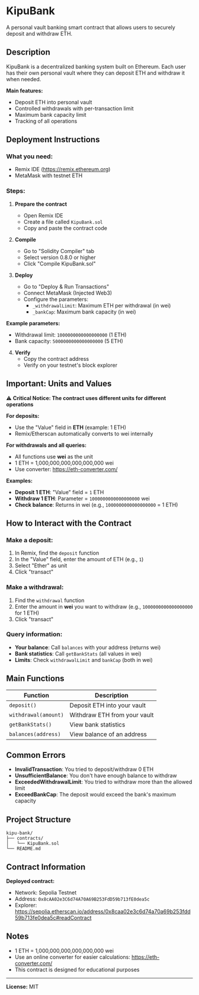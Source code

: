 # KipuBank

A personal vault banking smart contract that allows users to securely deposit and withdraw ETH.

## Description

KipuBank is a decentralized banking system built on Ethereum. Each user has their own personal vault where they can deposit ETH and withdraw it when needed.

**Main features:**
- Deposit ETH into personal vault
- Controlled withdrawals with per-transaction limit
- Maximum bank capacity limit
- Tracking of all operations

## Deployment Instructions

### What you need:
- Remix IDE (https://remix.ethereum.org)
- MetaMask with testnet ETH

### Steps:

1. **Prepare the contract**
   - Open Remix IDE
   - Create a file called `KipuBank.sol`
   - Copy and paste the contract code

2. **Compile**
   - Go to "Solidity Compiler" tab
   - Select version 0.8.0 or higher
   - Click "Compile KipuBank.sol"

3. **Deploy**
   - Go to "Deploy & Run Transactions"
   - Connect MetaMask (Injected Web3)
   - Configure the parameters:
     - `_withdrawalLimit`: Maximum ETH per withdrawal (in wei)
     - `_bankCap`: Maximum bank capacity (in wei)

**Example parameters:**
- Withdrawal limit: `1000000000000000000` (1 ETH)
- Bank capacity: `5000000000000000000` (5 ETH)

4. **Verify**
   - Copy the contract address
   - Verify on your testnet's block explorer

## Important: Units and Values

⚠️ **Critical Notice: The contract uses different units for different operations**

**For deposits:**
- Use the "Value" field in **ETH** (example: 1 ETH)
- Remix/Etherscan automatically converts to wei internally

**For withdrawals and all queries:**
- All functions use **wei** as the unit
- 1 ETH = 1,000,000,000,000,000,000 wei
- Use converter: https://eth-converter.com/

**Examples:**
- **Deposit 1 ETH**: "Value" field = `1` ETH
- **Withdraw 1 ETH**: Parameter = `1000000000000000000` wei
- **Check balance**: Returns in wei (e.g., `1000000000000000000` = 1 ETH)

## How to Interact with the Contract

### Make a deposit:
1. In Remix, find the `deposit` function
2. In the "Value" field, enter the amount of ETH (e.g., `1`)
3. Select "Ether" as unit
4. Click "transact"

### Make a withdrawal:
1. Find the `withdrawal` function
2. Enter the amount in **wei** you want to withdraw (e.g., `1000000000000000000` for 1 ETH)
3. Click "transact"

### Query information:
- **Your balance**: Call `balances` with your address (returns wei)
- **Bank statistics**: Call `getBankStats` (all values in wei)
- **Limits**: Check `withdrawalLimit` and `bankCap` (both in wei)

## Main Functions

| Function | Description |
|----------|-------------|
| `deposit()` | Deposit ETH into your vault |
| `withdrawal(amount)` | Withdraw ETH from your vault |
| `getBankStats()` | View bank statistics |
| `balances(address)` | View balance of an address |

## Common Errors

- **InvalidTransaction**: You tried to deposit/withdraw 0 ETH
- **UnsufficientBalance**: You don't have enough balance to withdraw
- **ExceededWithdrawalLimit**: You tried to withdraw more than the allowed limit
- **ExceedBankCap**: The deposit would exceed the bank's maximum capacity

## Project Structure

```
kipu-bank/
├── contracts/
│   └── KipuBank.sol
└── README.md
```

## Contract Information

**Deployed contract:**
- Network: Sepolia Testnet
- Address: `0x8cAA02e3C6d74A70A69B253FdD59b713fE0dea5c`
- Explorer: https://sepolia.etherscan.io/address/0x8caa02e3c6d74a70a69b253fdd59b713fe0dea5c#readContract

## Notes

- 1 ETH = 1,000,000,000,000,000,000 wei
- Use an online converter for easier calculations: https://eth-converter.com/
- This contract is designed for educational purposes

---

**License:** MIT